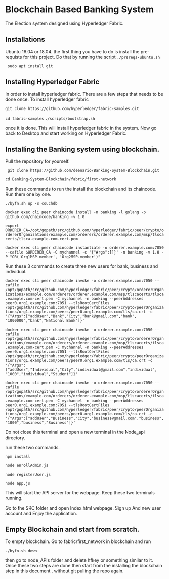 
# Blockchain Based Banking System

The Election system designed using Hyperledger Fabric. 

## Installations
Ubuntu 16.04 or 18.04.
the first thing you have to do is install the pre-requists for this project. Do that by running the script
```./prereqs-ubuntu.sh```

``` sudo apt install git```

## Installing Hyperledger Fabric
In order to install hyperledger fabric. There are a few steps that needs to be done once.
To install hyperledger fabric

```git clone https://github.com/hyperledger/fabric-samples.git```

``` cd fabric-samples ```
``` ./scripts/bootstrap.sh ``` 

once it is done. This will install hyperledger fabric in the system. Now go back to Desktop and start working on Hyperledger Fabric.

## Installing the Banking system using blockchain.

Pull the repository for yourself.

``` git clone https://github.com/deenario/Banking-System-Blockchain.git```

``` cd Banking-System-Blockchain/fabric/first-network ```

Run these commands to run the install the blockchain and its chaincode. Run them one by one.

```./byfn.sh up -s couchdb```

```docker exec cli peer chaincode install -n banking -l golang -p github.com/chaincode/banking -v 1.0```

```export ORDERER_CA=/opt/gopath/src/github.com/hyperledger/fabric/peer/crypto/ordererOrganizations/example.com/orderers/orderer.example.com/msp/tlscacerts/tlsca.example.com-cert.pem```

```docker exec cli peer chaincode instantiate -o orderer.example.com:7050 --cafile $ORDERER_CA -C mychannel -c '{"Args":[]}' -n banking -v 1.0 -P "OR('Org1MSP.member', 'Org2MSP.member')"```

Run these 3 commands to create three new users for bank, business and individual.

```docker exec cli peer chaincode invoke -o orderer.example.com:7050 --cafile /opt/gopath/src/github.com/hyperledger/fabric/peer/crypto/ordererOrganizations/example.com/orderers/orderer.example.com/msp/tlscacerts/tlsca.example.com-cert.pem -C mychannel -n banking --peerAddresses peer0.org1.example.com:7051 --tlsRootCertFiles /opt/gopath/src/github.com/hyperledger/fabric/peer/crypto/peerOrganizations/org1.example.com/peers/peer0.org1.example.com/tls/ca.crt -c '{"Args":["addUser","Bank","City","bank@gmail.com","bank", "1000000","bank","National Bank"]}'```

```docker exec cli peer chaincode invoke -o orderer.example.com:7050 --cafile /opt/gopath/src/github.com/hyperledger/fabric/peer/crypto/ordererOrganizations/example.com/orderers/orderer.example.com/msp/tlscacerts/tlsca.example.com-cert.pem -C mychannel -n banking --peerAddresses peer0.org1.example.com:7051 --tlsRootCertFiles /opt/gopath/src/github.com/hyperledger/fabric/peer/crypto/peerOrganizations/org1.example.com/peers/peer0.org1.example.com/tls/ca.crt -c '{"Args":["addUser","Individual","City","individual@gmail.com","individual", "1000","individual","Student"]}'```

```docker exec cli peer chaincode invoke -o orderer.example.com:7050 --cafile /opt/gopath/src/github.com/hyperledger/fabric/peer/crypto/ordererOrganizations/example.com/orderers/orderer.example.com/msp/tlscacerts/tlsca.example.com-cert.pem -C mychannel -n banking --peerAddresses peer0.org1.example.com:7051 --tlsRootCertFiles /opt/gopath/src/github.com/hyperledger/fabric/peer/crypto/peerOrganizations/org1.example.com/peers/peer0.org1.example.com/tls/ca.crt -c '{"Args":["addUser","Business","City","business@gmail.com","business", "1000","business","Business"]}'```


Do not close this terminal and open a new terminal in the Node_api directory.

run these two commands.

``` npm install ```

``` node enrollAdmin.js ```

``` node registerUser.js ```

``` node app.js ```

This will start the API server for the webpage. Keep these two terminals running. 

Go to the SRC folder and open Index.html webpage. Sign up And new user account and Enjoy the application.


## Empty Blockchain and start from scratch.

To empty blockchain. 
Go to fabric/first_network in blockchain and run 

```./byfn.sh down```

then go to node_APIs folder and delete hfkey or something similar to it. 
Once these two steps are done then start from the installing the blockchain step in this document . without git pulling the repo again. 
